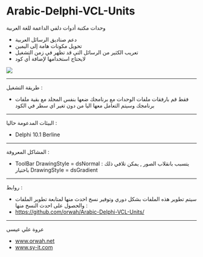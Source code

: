 # Arabic-Delphi-VCL-Units
وحدات مكتبة أدوات دلفي الداعمة للغة العربية


- دعم صناديق الرسائل العربية
- تحويل مكونات هامة إلى اليمين 
- تعريب الكثير من الرسائل التي قد تظهر في زمن التشغيل
- لايحتاج استخدامها لإضافة أي كود

![](https://github.com/orwah/Arabic-Delphi-VCL-Units/blob/master/Pics/1.png)

_______________
طريقة التشغيل :
- فقط قم بارفقات ملفات الوحدات مع برنامجك 
ضعها بنفس المجلد مع بقية ملفات برنامجك 
وسيتم التعامل معها اليا من دون تغير اي سطر في الكود


_______________
البيئات المدعومة حاليا :
- Delphi 10.1 Berline


_______________
المشاكل المعروفة :
- ToolBar DrawingStyle = dsNormal :
 يتسبب بانقلاب الصور , يمكن تلافي ذلك باختيار 
DrawingStyle = dsGradient 


_______________
روابط :
- سيتم تطوير هذه الملفات بشكل دوري وتوفير نسخ احدث منها
لمتابعة تطوير الملفات والحصول على احدث النسخ منها :
- https://github.com/orwah/Arabic-Delphi-VCL-Units/


_______________
عروة علي عيسى
- www.orwah.net
- www.sy-it.com
